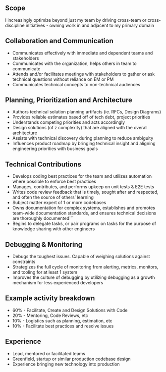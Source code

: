 ## Scope
I increasingly optimize beyond just my team by driving cross-team or cross-discipline initiatives - owning work in and adjacent to my primary domain

## Collaboration and Communication
- Communicates effectively with immediate and dependent teams and stakeholders
- Communicates with the organization, helps others in team to communicate
- Attends and/or facilitates meetings with stakeholders to gather or ask technical questions without reliance on EM or PM
- Communicates technical concepts to non-technical audiences

## Planning, Prioritization and Architecture
- Authors technical solution planning artifacts (ie. RFCs, Design Diagrams)
- Provides reliable estimates based off of tech debt, project priorities
- Understands competing priorities and acts accordingly
- Design solutions (of z complexity) that are aligned with the overall architecture
- Assists with technical discovery during planning to reduce ambiguity
- Influences product roadmap by bringing technical insight and aligning engineering priorities with business goals

## Technical Contributions
- Develops coding best practices for the team and utilizes automation where possible to enforce best practices
- Manages, contributes, and performs upkeep on unit tests & E2E tests
- Writes code review feedback that is timely, sought after and respected, and often the source of others’ learning
- Subject matter expert of 1 or more codebases
- Owns documentation for complex systems, establishes and promotes team-wide documentation standards, and ensures technical decisions are thoroughly documented```
- Begins to delegate tasks, or pair programs on tasks for the purpose of knowledge sharing with other engineers

## Debugging & Monitoring
- Debugs the toughest issues. Capable of weighing solutions against constraints
- Strategizes the full cycle of monitoring from alerting, metrics, monitors, and tooling for at least 1 system
- Improves the culture of debugging by utilizing debugging as a growth mechanism for less experienced developers

## Example activity breakdown
- 60% - Facilitate, Create and Design Solutions with Code
- 20% - Mentoring, Code Reviews, etc
- 10% - Logistics such as planning, estimation, etc
- 10% - Facilitate best practices and resolve issues

## Experience
- Lead, mentored or facilitated teams
- Greenfield, startup or similar production codebase design
- Experience bringing new technology into production
